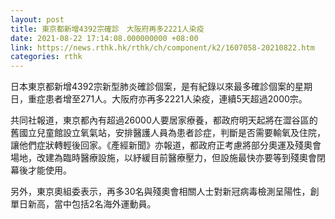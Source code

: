 ```yaml
---
layout: post
title: 東京都新增4392宗確診　大阪府再多2221人染疫
date: 2021-08-22 17:14:08.000000000 +08:00
link: https://news.rthk.hk/rthk/ch/component/k2/1607058-20210822.htm
categories: rthk
---
```


日本東京都新增4392宗新型肺炎確診個案，是有紀錄以來最多確診個案的星期日，重症患者增至271人。大阪府亦再多2221人染疫，連續5天超過2000宗。

共同社報道，東京都內有超過26000人要居家療養，都政府明天起將在澀谷區的舊國立兒童館設立氧氣站，安排醫護人員為患者診症，判斷是否需要輸氧及住院，讓他們症狀轉輕後回家。《產經新聞》亦報道，都政府正考慮將部分奧運及殘奧會場地，改建為臨時醫療設施，以紓緩目前醫療壓力，但設施最快亦要等到殘奧會閉幕後才能使用。

另外，東京奧組委表示，再多30名與殘奧會相關人士對新冠病毒檢測呈陽性，創單日新高，當中包括2名海外運動員。
